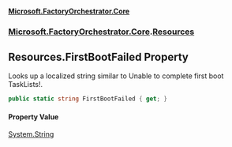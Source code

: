 #### [Microsoft.FactoryOrchestrator.Core](./Microsoft-FactoryOrchestrator-Core.md 'Microsoft.FactoryOrchestrator.Core')
### [Microsoft.FactoryOrchestrator.Core](./Microsoft-FactoryOrchestrator-Core.md 'Microsoft.FactoryOrchestrator.Core').[Resources](./Microsoft-FactoryOrchestrator-Core-Resources.md 'Microsoft.FactoryOrchestrator.Core.Resources')
## Resources.FirstBootFailed Property
Looks up a localized string similar to Unable to complete first boot TaskLists!.  
```csharp
public static string FirstBootFailed { get; }
```
#### Property Value
[System.String](https://docs.microsoft.com/en-us/dotnet/api/System.String 'System.String')  
